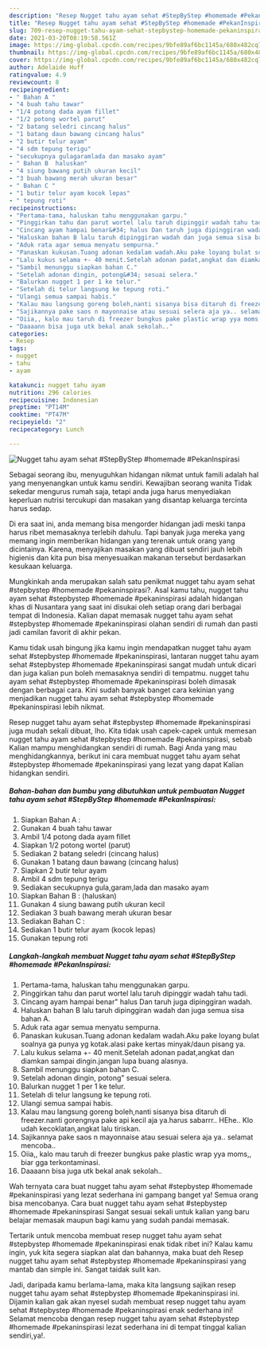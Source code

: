 ```yaml
---
description: "Resep Nugget tahu ayam sehat #StepByStep #homemade #PekanInspirasi yang lezat dan Mudah Dibuat"
title: "Resep Nugget tahu ayam sehat #StepByStep #homemade #PekanInspirasi yang lezat dan Mudah Dibuat"
slug: 709-resep-nugget-tahu-ayam-sehat-stepbystep-homemade-pekaninspirasi-yang-lezat-dan-mudah-dibuat
date: 2021-03-20T08:19:58.561Z
image: https://img-global.cpcdn.com/recipes/9bfe89af6bc1145a/680x482cq70/nugget-tahu-ayam-sehat-stepbystep-homemade-pekaninspirasi-foto-resep-utama.jpg
thumbnail: https://img-global.cpcdn.com/recipes/9bfe89af6bc1145a/680x482cq70/nugget-tahu-ayam-sehat-stepbystep-homemade-pekaninspirasi-foto-resep-utama.jpg
cover: https://img-global.cpcdn.com/recipes/9bfe89af6bc1145a/680x482cq70/nugget-tahu-ayam-sehat-stepbystep-homemade-pekaninspirasi-foto-resep-utama.jpg
author: Adelaide Huff
ratingvalue: 4.9
reviewcount: 8
recipeingredient:
- " Bahan A "
- "4 buah tahu tawar"
- "1/4 potong dada ayam fillet"
- "1/2 potong wortel parut"
- "2 batang seledri cincang halus"
- "1 batang daun bawang cincang halus"
- "2 butir telur ayam"
- "4 sdm tepung terigu"
- "secukupnya gulagaramlada dan masako ayam"
- " Bahan B  haluskan"
- "4 siung bawang putih ukuran kecil"
- "3 buah bawang merah ukuran besar"
- " Bahan C "
- "1 butir telur ayam kocok lepas"
- " tepung roti"
recipeinstructions:
- "Pertama-tama, haluskan tahu menggunakan garpu."
- "Pinggirkan tahu dan parut wortel lalu taruh dipinggir wadah tahu tadi."
- "Cincang ayam hampai benar&#34; halus Dan taruh juga dipinggiran wadah."
- "Haluskan bahan B lalu taruh dipinggiran wadah dan juga semua sisa bahan A."
- "Aduk rata agar semua menyatu sempurna."
- "Panaskan kukusan.Tuang adonan kedalam wadah.Aku pake loyang bulat soalnya ga punya yg kotak.alasi pake kertas minyak/daun pisang ya."
- "Lalu kukus selama +- 40 menit.Setelah adonan padat,angkat dan diamkan sampai dingin.jangan lupa buang alasnya."
- "Sambil menunggu siapkan bahan C."
- "Setelah adonan dingin, potong&#34; sesuai selera."
- "Balurkan nugget 1 per 1 ke telur."
- "Setelah di telur langsung ke tepung roti."
- "Ulangi semua sampai habis."
- "Kalau mau langsung goreng boleh,nanti sisanya bisa ditaruh di freezer.nanti gorengnya pake api kecil aja ya.harus sabarrr.. HEhe.. Klo udah kecoklatan,angkat lalu tiriskan."
- "Sajikannya pake saos n mayonnaise atau sesuai selera aja ya.. selamat mencoba.."
- "Oiia,, kalo mau taruh di freezer bungkus pake plastic wrap yya moms,, biar gga terkontaminasi."
- "Daaaann bisa juga utk bekal anak sekolah.."
categories:
- Resep
tags:
- nugget
- tahu
- ayam

katakunci: nugget tahu ayam 
nutrition: 296 calories
recipecuisine: Indonesian
preptime: "PT14M"
cooktime: "PT47M"
recipeyield: "2"
recipecategory: Lunch

---
```



![Nugget tahu ayam sehat #StepByStep #homemade #PekanInspirasi](https://img-global.cpcdn.com/recipes/9bfe89af6bc1145a/680x482cq70/nugget-tahu-ayam-sehat-stepbystep-homemade-pekaninspirasi-foto-resep-utama.jpg)

Sebagai seorang ibu, menyuguhkan hidangan nikmat untuk famili adalah hal yang menyenangkan untuk kamu sendiri. Kewajiban seorang  wanita Tidak sekedar mengurus rumah saja, tetapi anda juga harus menyediakan keperluan nutrisi tercukupi dan masakan yang disantap keluarga tercinta harus sedap.

Di era  saat ini, anda memang bisa mengorder hidangan jadi meski tanpa harus ribet memasaknya terlebih dahulu. Tapi banyak juga mereka yang memang ingin memberikan hidangan yang terenak untuk orang yang dicintainya. Karena, menyajikan masakan yang dibuat sendiri jauh lebih higienis dan kita pun bisa menyesuaikan makanan tersebut berdasarkan kesukaan keluarga. 



Mungkinkah anda merupakan salah satu penikmat nugget tahu ayam sehat #stepbystep #homemade #pekaninspirasi?. Asal kamu tahu, nugget tahu ayam sehat #stepbystep #homemade #pekaninspirasi adalah hidangan khas di Nusantara yang saat ini disukai oleh setiap orang dari berbagai tempat di Indonesia. Kalian dapat memasak nugget tahu ayam sehat #stepbystep #homemade #pekaninspirasi olahan sendiri di rumah dan pasti jadi camilan favorit di akhir pekan.

Kamu tidak usah bingung jika kamu ingin mendapatkan nugget tahu ayam sehat #stepbystep #homemade #pekaninspirasi, lantaran nugget tahu ayam sehat #stepbystep #homemade #pekaninspirasi sangat mudah untuk dicari dan juga kalian pun boleh memasaknya sendiri di tempatmu. nugget tahu ayam sehat #stepbystep #homemade #pekaninspirasi boleh dimasak dengan berbagai cara. Kini sudah banyak banget cara kekinian yang menjadikan nugget tahu ayam sehat #stepbystep #homemade #pekaninspirasi lebih nikmat.

Resep nugget tahu ayam sehat #stepbystep #homemade #pekaninspirasi juga mudah sekali dibuat, lho. Kita tidak usah capek-capek untuk memesan nugget tahu ayam sehat #stepbystep #homemade #pekaninspirasi, sebab Kalian mampu menghidangkan sendiri di rumah. Bagi Anda yang mau menghidangkannya, berikut ini cara membuat nugget tahu ayam sehat #stepbystep #homemade #pekaninspirasi yang lezat yang dapat Kalian hidangkan sendiri.

<!--inarticleads1-->

##### Bahan-bahan dan bumbu yang dibutuhkan untuk pembuatan Nugget tahu ayam sehat #StepByStep #homemade #PekanInspirasi:

1. Siapkan  Bahan A :
1. Gunakan 4 buah tahu tawar
1. Ambil 1/4 potong dada ayam fillet
1. Siapkan 1/2 potong wortel (parut)
1. Sediakan 2 batang seledri (cincang halus)
1. Gunakan 1 batang daun bawang (cincang halus)
1. Siapkan 2 butir telur ayam
1. Ambil 4 sdm tepung terigu
1. Sediakan secukupnya gula,garam,lada dan masako ayam
1. Siapkan  Bahan B : (haluskan)
1. Gunakan 4 siung bawang putih ukuran kecil
1. Sediakan 3 buah bawang merah ukuran besar
1. Sediakan  Bahan C :
1. Sediakan 1 butir telur ayam (kocok lepas)
1. Gunakan  tepung roti




<!--inarticleads2-->

##### Langkah-langkah membuat Nugget tahu ayam sehat #StepByStep #homemade #PekanInspirasi:

1. Pertama-tama, haluskan tahu menggunakan garpu.
1. Pinggirkan tahu dan parut wortel lalu taruh dipinggir wadah tahu tadi.
1. Cincang ayam hampai benar&#34; halus Dan taruh juga dipinggiran wadah.
1. Haluskan bahan B lalu taruh dipinggiran wadah dan juga semua sisa bahan A.
1. Aduk rata agar semua menyatu sempurna.
1. Panaskan kukusan.Tuang adonan kedalam wadah.Aku pake loyang bulat soalnya ga punya yg kotak.alasi pake kertas minyak/daun pisang ya.
1. Lalu kukus selama +- 40 menit.Setelah adonan padat,angkat dan diamkan sampai dingin.jangan lupa buang alasnya.
1. Sambil menunggu siapkan bahan C.
1. Setelah adonan dingin, potong&#34; sesuai selera.
1. Balurkan nugget 1 per 1 ke telur.
1. Setelah di telur langsung ke tepung roti.
1. Ulangi semua sampai habis.
1. Kalau mau langsung goreng boleh,nanti sisanya bisa ditaruh di freezer.nanti gorengnya pake api kecil aja ya.harus sabarrr.. HEhe.. Klo udah kecoklatan,angkat lalu tiriskan.
1. Sajikannya pake saos n mayonnaise atau sesuai selera aja ya.. selamat mencoba..
1. Oiia,, kalo mau taruh di freezer bungkus pake plastic wrap yya moms,, biar gga terkontaminasi.
1. Daaaann bisa juga utk bekal anak sekolah..




Wah ternyata cara buat nugget tahu ayam sehat #stepbystep #homemade #pekaninspirasi yang lezat sederhana ini gampang banget ya! Semua orang bisa mencobanya. Cara buat nugget tahu ayam sehat #stepbystep #homemade #pekaninspirasi Sangat sesuai sekali untuk kalian yang baru belajar memasak maupun bagi kamu yang sudah pandai memasak.

Tertarik untuk mencoba membuat resep nugget tahu ayam sehat #stepbystep #homemade #pekaninspirasi enak tidak ribet ini? Kalau kamu ingin, yuk kita segera siapkan alat dan bahannya, maka buat deh Resep nugget tahu ayam sehat #stepbystep #homemade #pekaninspirasi yang mantab dan simple ini. Sangat taidak sulit kan. 

Jadi, daripada kamu berlama-lama, maka kita langsung sajikan resep nugget tahu ayam sehat #stepbystep #homemade #pekaninspirasi ini. Dijamin kalian gak akan nyesel sudah membuat resep nugget tahu ayam sehat #stepbystep #homemade #pekaninspirasi enak sederhana ini! Selamat mencoba dengan resep nugget tahu ayam sehat #stepbystep #homemade #pekaninspirasi lezat sederhana ini di tempat tinggal kalian sendiri,ya!.

